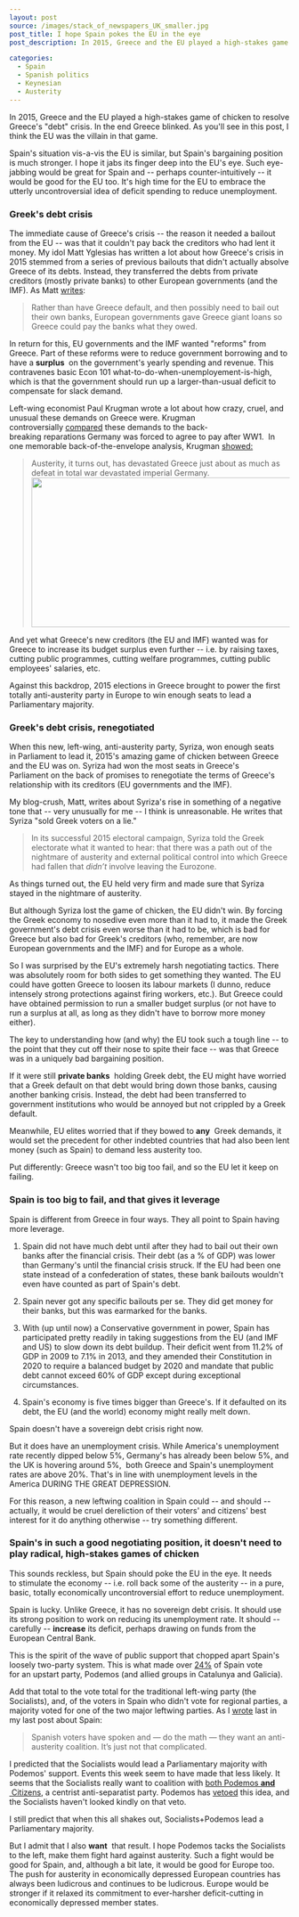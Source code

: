 ```yaml
---
layout: post
source: /images/stack_of_newspapers_UK_smaller.jpg
post_title: I hope Spain pokes the EU in the eye
post_description: In 2015, Greece and the EU played a high-stakes game of chicken to resolve Greece's "debt" crisis. As you'll see in this post, I think the EU was the villain in that game.

categories:
  - Spain
  - Spanish politics
  - Keynesian
  - Austerity
---
```


In 2015, Greece and the EU played a high-stakes game of chicken to resolve Greece's "debt" crisis. In the end Greece blinked. As you'll see in this post, I think the EU was the villain in that game.

Spain's situation vis-a-vis the EU is similar, but Spain's bargaining position is much stronger. I hope it jabs its finger deep into the EU's eye. Such eye-jabbing would be great for Spain and -- perhaps counter-intuitively -- it would be good for the EU too. It's high time for the EU to embrace the utterly uncontroversial idea of deficit spending to reduce unemployment.

### Greek's debt crisis

The immediate cause of Greece's crisis -- the reason it needed a bailout from the EU -- was that it couldn't pay back the creditors who had lent it money. My idol Matt Yglesias has written a lot about how Greece's crisis in 2015 stemmed from a series of previous bailouts that didn't actually absolve Greece of its debts. Instead, they transferred the debts from private creditors (mostly private banks) to other European governments (and the IMF). As Matt <a href="http://www.vox.com/2015/6/30/8868363/greece-crisis-default-austerity" target="_blank">writes</a>:

>Rather than have Greece default, and then possibly need to bail out their own banks, European governments gave Greece giant loans so Greece could pay the banks what they owed.

In return for this, EU governments and the IMF wanted "reforms" from Greece. Part of these reforms were to reduce government borrowing and to have a **surplus**  on the government's yearly spending and revenue. This contravenes basic Econ 101 what-to-do-when-unemployement-is-high, which is that the government should run up a larger-than-usual deficit to compensate for slack demand.

Left-wing economist Paul Krugman wrote a lot about how crazy, cruel, and unusual these demands on Greece were. Krugman controversially <a href="http://www.nytimes.com/2015/02/16/opinion/paul-krugman-weimar-on-the-aegean.html" target="_blank">compared</a> these demands to the back-breaking reparations Germany was forced to agree to pay after WW1.  In one memorable back-of-the-envelope analysis, Krugman <a href="http://krugman.blogs.nytimes.com/2015/02/15/weimar-and-greece-continued/" target="_blank">showed:</a>

>Austerity, it turns out, has devastated Greece just about as much as defeat in total war devastated imperial Germany.<img src="https://ci3.googleusercontent.com/proxy/9OaviIVqRiUPfWM_fJ8Zp8Pwj5w_Sc0MivacQGpiJxR8A3juRec2sU2UPIwTIOL5fEtrFDNvdBDEcB1j5l7U-OCffMlTroRTBbTB_pbWc4lt7Re73rgdLP0vfqzIlzPFljxpgfqh7Q=s0-d-e1-ft#https://foodandpoliticking.files.wordpress.com/2016/02/021515krugman1-blog480.png" width="480" height="269" />

And yet what Greece's new creditors (the EU and IMF) wanted was for Greece to increase its budget surplus even further -- i.e. by raising taxes, cutting public programmes, cutting welfare programmes, cutting public employees' salaries, etc.

Against this backdrop, 2015 elections in Greece brought to power the first totally anti-austerity party in Europe to win enough seats to lead a Parliamentary majority.

### Greek's debt crisis, renegotiated

When this new, left-wing, anti-austerity party, Syriza, won enough seats in Parliament to lead it, 2015's amazing game of chicken between Greece and the EU was on. Syriza had won the most seats in Greece's Parliament on the back of promises to renegotiate the terms of Greece's relationship with its creditors (EU governments and the IMF).

My blog-crush, Matt, writes about Syriza's rise in something of a negative tone that -- very unusually for me -- I think is unreasonable. He writes that Syriza "sold Greek voters on a lie."
>In its successful 2015 electoral campaign, Syriza told the Greek electorate what it wanted to hear: that there was a path out of the nightmare of austerity and external political control into which Greece had fallen that <i>didn’t</i> involve leaving the Eurozone.

As things turned out, the EU held very firm and made sure that Syriza stayed in the nightmare of austerity.

But although Syriza lost the game of chicken, the EU didn't win. By forcing the Greek economy to nosedive even more than it had to, it made the Greek government's debt crisis even worse than it had to be, which is bad for Greece but also bad for Greek's creditors (who, remember, are now European governments and the IMF) and for Europe as a whole.

So I was surprised by the EU's extremely harsh negotiating tactics. There was absolutely room for both sides to get something they wanted. The EU could have gotten Greece to loosen its labour markets (I dunno, reduce intensely strong protections against firing workers, etc.). But Greece could have obtained permission to run a smaller budget surplus (or not have to run a surplus at all, as long as they didn't have to borrow more money either).

The key to understanding how (and why) the EU took such a tough line -- to the point that they cut off their nose to spite their face -- was that Greece was in a uniquely bad bargaining position.

If it were still **private banks**  holding Greek debt, the EU might have worried that a Greek default on that debt would bring down those banks, causing another banking crisis. Instead, the debt had been transferred to government institutions who would be annoyed but not crippled by a Greek default.

Meanwhile, EU elites worried that if they bowed to **any**  Greek demands, it would set the precedent for other indebted countries that had also been lent money (such as Spain) to demand less austerity too.

Put differently: Greece wasn't too big too fail, and so the EU let it keep on failing.

### Spain is too big to fail, and that gives it leverage

Spain is different from Greece in four ways. They all point to Spain having more leverage.

1. Spain did not have much debt until after they had to bail out their own banks after the financial crisis. Their debt (as a % of GDP) was lower than Germany's until the financial crisis struck. If the EU had been one state instead of a confederation of states, these bank bailouts wouldn't even have counted as part of Spain's debt.

2. Spain never got any specific bailouts per se. They did get money for their banks, but this was earmarked for the banks.

3. With (up until now) a Conservative government in power, Spain has participated pretty readily in taking suggestions from the EU (and IMF and US) to slow down its debt buildup. Their deficit went from 11.2% of GDP in 2009 to 7.1% in 2013, and they amended their Constitution in 2020 to require a balanced budget by 2020 and mandate that public debt cannot exceed 60% of GDP except during exceptional circumstances.

4. Spain's economy is five times bigger than Greece's. If it defaulted on its debt, the EU (and the world) economy might really melt down.

Spain doesn't have a sovereign debt crisis right now.

But it does have an unemployment crisis. While America's unemployment rate recently dipped below 5%, Germany's has already been below 5%, and the UK is hovering around 5%,  both Greece and Spain's unemployment rates are above 20%. That's in line with unemployment levels in the America DURING THE GREAT DEPRESSION.

For this reason, a new leftwing coalition in Spain could -- and should -- actually, it would be cruel dereliction of their voters' and citizens' best interest for it do anything otherwise -- try something different.

### Spain's in such a good negotiating position, it doesn't need to play radical, high-stakes games of chicken

This sounds reckless, but Spain should poke the EU in the eye. It needs to stimulate the economy -- i.e. roll back some of the austerity -- in a pure, basic, totally economically uncontroversial effort to reduce unemployment.

Spain is lucky. Unlike Greece, it has no sovereign debt crisis. It should use its strong position to work on reducing its unemployment rate. It should -- carefully -- **increase**  its deficit, perhaps drawing on funds from the European Central Bank.

This is the spirit of the wave of public support that chopped apart Spain's loosely two-party system. This is what made over <a href="http://elpais.com/elpais/2015/12/20/media/1450594744_312762.html" target="_blank">24%</a> of Spain vote for an upstart party, Podemos (and allied groups in Catalunya and Galicia).

Add that total to the vote total for the traditional left-wing party (the Socialists), and, of the voters in Spain who didn't vote for regional parties, a majority voted for one of the two major leftwing parties. As I <a href="https://foodandpoliticking.wordpress.com/2016/01/27/spanish-politics-its-really-not-that-comlicated/" target="_blank">wrote</a> last in my last post about Spain:

>Spanish voters have spoken and — do the math — they want an anti-austerity coalition. It’s just not that complicated.

I predicted that the Socialists would lead a Parliamentary majority with Podemos' support. Events this week seem to have made that less likely. It seems that the Socialists really want to coalition with <a href="http://elpais.com/m/politica/2016/02/05/actualidad/1454694811_748837.html" target="_blank">both Podemos **and**  Citizens</a>, a centrist anti-separatist party. Podemos has <a href="http://elpais.com/m/politica/2016/02/05/actualidad/1454674257_278549.html" target="_blank">vetoed</a> this idea, and the Socialists haven't looked kindly on that veto.

I still predict that when this all shakes out, Socialists+Podemos lead a Parliamentary majority.

But I admit that I also **want**  that result. I hope Podemos tacks the Socialists to the left, make them fight hard against austerity. Such a fight would be good for Spain, and, although a bit late, it would be good for Europe too. The push for austerity in economically depressed European countries has always been ludicrous and continues to be ludicrous. Europe would be stronger if it relaxed its commitment to ever-harsher deficit-cutting in economically depressed member states.
